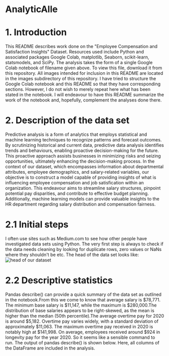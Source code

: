 # AnalyticAlle

# 1. Introduction
This README describes work done on the "Employee Compensation and Satisfaction Insights" Dataset. Resources used include Python and associated packages Google Colab, matplotlib, Seaborn, scikit-learn, statsmodels, and SciPy.
The analysis takes the form of a single Google Colab notebook of filename given above. To view this file, download it from this repository.
All images intended for inclusion in this README are located in the images subdirectory of this repository.
I have tried to structure the Google Colab notebook and this README so that they have corresponding sections. However, I do not wish to merely repeat here what has been stated in the notebook. I will endeavour to have this README summarize the work of the notebook and, hopefully, complement the analyses done there.

# 2. Description of the data set
Predictive analysis is a form of analytics that employs statistical and machine learning techniques to recognize patterns and forecast outcomes. By scrutinizing historical and current data, predictive data analysis identifies trends and behaviours, enabling proactive decision-making for the future. This proactive approach assists businesses in minimizing risks and seizing opportunities, ultimately enhancing the decision-making process. In the context of our dataset, which encompasses information about departmental attributes, employee demographics, and salary-related variables, our objective is to construct a model capable of providing insights of what is influencing employee compensation and job satisfication within an organization. This endeavour aims to streamline salary structures, pinpoint potential pay disparities, and contribute to effective budget planning. Additionally, machine learning models can provide valuable insights to the HR department regarding salary distribution and compensation fairness.

# 2.1 Initial steps
I often use sites such as Medium.com to see how other people have investigated data sets using Python. The very first step is always to check if the data needs cleaning by looking for duplicate rows, zero values or NaNs where they shouldn't be etc. The head of the data set looks like:
![head of our dataset](https://github.com/Mervin50/AnalyticAlley5/assets/167336864/d8afebcf-29bb-4c87-a01e-abb075c2a22a)

# 2.2 Descriptive statistics
Pandas describe() can provide a quick summary of the data set as outlined in the notebook.From this we come to know that average salary is $78,771. The minimum base salary is $11,147, while the maximum is $280,000.The distribution of base salaries appears to be right-skewed, as the mean is higher than the median (50th percentile).The average overtime pay for 2020 is around $5,182. Overtime pay varies widely, with a standard deviation of approximately $11,063. The maximum overtime pay received in 2020 is notably high at $141,998. On average, employees received around $924 in longevity pay for the year 2020. So it seems like a sensible command to run. The output of pandas describe() is shown below. Here, all columns of the DataFrame are included in the analysis.






